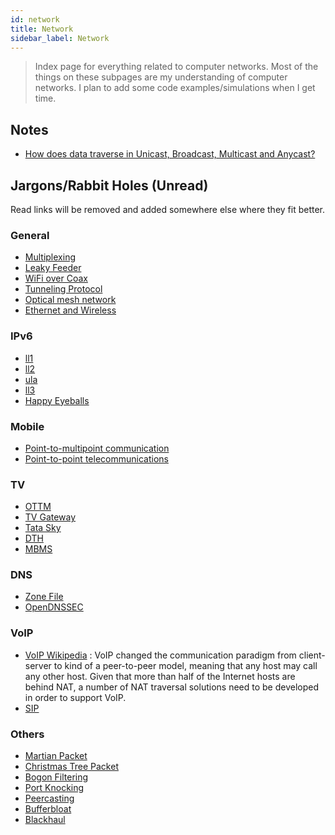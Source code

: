 ```yaml
---
id: network
title: Network
sidebar_label: Network
---
```


> Index page for everything related to computer networks. Most of the things on these subpages are my understanding of computer networks. I plan to add some code examples/simulations when I get time.

## Notes

- [How does data traverse in Unicast, Broadcast, Multicast and Anycast?](/docs/notes/study/network/data_traversal)

## Jargons/Rabbit Holes (Unread)

Read links will be removed and added somewhere else where they fit better.

### General

- [Multiplexing](https://en.wikipedia.org/wiki/Multiplexing)
- [Leaky Feeder](https://en.wikipedia.org/wiki/Leaky_feeder)
- [WiFi over Coax](https://en.wikipedia.org/wiki/Wi-Fi_over_Coax)
- [Tunneling Protocol](https://en.wikipedia.org/wiki/Tunneling_protocol)
- [Optical mesh network](https://en.wikipedia.org/wiki/Optical_mesh_network)
- [Ethernet and Wireless](https://networkengineering.stackexchange.com/questions/35618/relation-between-ethernet-and-802-11-headers)

### IPv6

- [ll1](https://blog.zivaro.com/need-know-link-local-ipv6-addresses)
- [ll2](https://labs.ripe.net/Members/philip_homburg/whats-the-deal-with-ipv6-link-local-addresses)
- [ula](https://en.wikipedia.org/wiki/Unique_local_address)
- [ll3](https://serverfault.com/questions/118324/what-is-a-link-local-address)
- [Happy Eyeballs](https://en.wikipedia.org/wiki/Happy_Eyeballs)

### Mobile

- [Point-to-multipoint communication](https://en.wikipedia.org/wiki/Point-to-multipoint_communication)
- [Point-to-point telecommunications](<https://en.wikipedia.org/wiki/Point-to-point_(telecommunications)>)

### TV

- [OTTM](https://en.wikipedia.org/wiki/Over-the-top_media_service)
- [TV Gateway](https://en.wikipedia.org/wiki/TV_gateway)
- [Tata Sky](https://en.wikipedia.org/wiki/Tata_Sky)
- [DTH](https://en.wikipedia.org/wiki/Direct-to-home_television_in_India)
- [MBMS](https://en.wikipedia.org/wiki/Multimedia_Broadcast_Multicast_Service)

### DNS

- [Zone File](https://en.wikipedia.org/wiki/Zone_file)
- [OpenDNSSEC](https://en.wikipedia.org/wiki/OpenDNSSEC)

### VoIP

- [VoIP Wikipedia](https://en.wikipedia.org/wiki/Voice_over_IP) : VoIP changed the communication paradigm from client-server to kind of a peer-to-peer model, meaning that any host may call any other host. Given that more than half of the Internet hosts are behind NAT, a number of NAT traversal solutions need to be developed in order to support VoIP.
- [SIP](https://en.wikipedia.org/wiki/Session_Initiation_Protocol)

### Others

- [Martian Packet](https://en.wikipedia.org/wiki/Martian_packet)
- [Christmas Tree Packet](https://en.wikipedia.org/wiki/Christmas_tree_packet)
- [Bogon Filtering](https://en.wikipedia.org/wiki/Bogon_filtering)
- [Port Knocking](https://en.wikipedia.org/wiki/Port_knocking)
- [Peercasting](https://en.wikipedia.org/wiki/Peercasting)
- [Bufferbloat](https://en.wikipedia.org/wiki/Bufferbloat)
- [Blackhaul](<https://en.wikipedia.org/wiki/Backhaul_(telecommunications)>)
